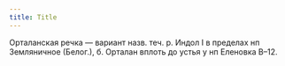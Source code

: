 ```yaml
---
title: Title
---
```


Орталанская речка — вариант назв. теч. р. Индол I в пределах нп Земляничное
(Белог.), б. Орталан вплоть до устья у нп Еленовка В–12.
